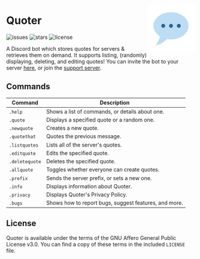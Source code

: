 <img align="right" height=128 width=128 src="logo.png" /></p>

# Quoter

![issues](https://img.shields.io/github/issues/nickhasoccured/quoter)
![stars](https://img.shields.io/github/stars/nickhasoccured/quoter)
![license](https://img.shields.io/github/license/nickhasoccured/quoter)

A Discord bot which stores quotes for servers & retrieves them on demand. It supports listing, (randomly) displaying, deleting, and editing quotes! You can invite the bot to your server [here](https://discord.com/oauth2/authorize?client_id=784853298271748136&scope=bot&permissions=347200), or join the [support server](https://discord.gg/QzXTgS2CNk).

## Commands

| Command        | Description                                           |
| -------------- | ----------------------------------------------------- |
| `.help`        | Shows a list of commands, or details about one.       |
| `.quote`       | Displays a specified quote or a random one.           |
| `.newquote`    | Creates a new quote.                                  |
| `.quotethat`   | Quotes the previous message.                          |
| `.listquotes`  | Lists all of the server's quotes.                     |
| `.editquote`   | Edits the specified quote.                            |
| `.deletequote` | Deletes the specified quote.                          |
| `.allquote`    | Toggles whether everyone can create quotes.           |
| `.prefix`      | Sends the server prefix, or sets a new one.           |
| `.info`        | Displays information about Quoter.                    |
| `.privacy`     | Displays Quoter's Privacy Policy.                     |
| `.bugs`        | Shows how to report bugs, suggest features, and more. |

## License

Quoter is available under the terms of the GNU Affero General Public License v3.0. You can find a copy of these terms in the included `LICENSE` file.

